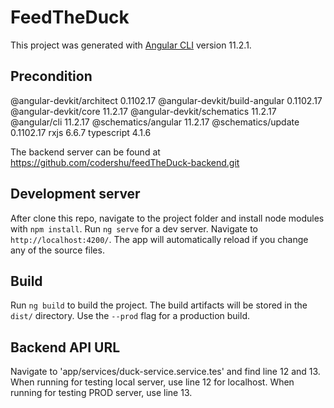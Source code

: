 # FeedTheDuck

This project was generated with [Angular CLI](https://github.com/angular/angular-cli) version 11.2.1.

## Precondition

@angular-devkit/architect       0.1102.17
@angular-devkit/build-angular   0.1102.17
@angular-devkit/core            11.2.17
@angular-devkit/schematics      11.2.17
@angular/cli                    11.2.17
@schematics/angular             11.2.17
@schematics/update              0.1102.17
rxjs                            6.6.7
typescript                      4.1.6

The backend server can be found at https://github.com/codershu/feedTheDuck-backend.git

## Development server

After clone this repo, navigate to the project folder and install node modules with `npm install`. Run `ng serve` for a dev server. Navigate to `http://localhost:4200/`. The app will automatically reload if you change any of the source files.

## Build

Run `ng build` to build the project. The build artifacts will be stored in the `dist/` directory. Use the `--prod` flag for a production build.

## Backend API URL

Navigate to 'app/services/duck-service.service.tes' and find line 12 and 13. When running for testing local server, use line 12 for localhost. When running for testing PROD server, use line 13.
